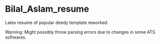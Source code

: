 # Bilal_Aslam_resume
Latex resume of popular deedy template reworked.

Warning:
Might possibly throw parsing errors due to changes in some ATS softwares. 
